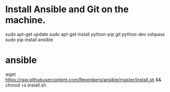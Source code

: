 # Install Ansible and Git on the machine.
sudo apt-get update
sudo apt-get install python-pip git python-dev sshpass
sudo pip install ansible

# ansible
wget https://raw.githubusercontent.com/Revenberg/ansible/master/install.sh && chmod +x install.sh
